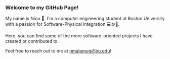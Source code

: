 ### Welcome to my GitHub Page!
My name is Nico 👋. I'm a computer engineering student at Boston University with a passion for Software-Physical integration 💻⚙️🔧. 

Here, you can find some of the more software-oriented projects I have created or contributed to. 

Feel free to reach out to me at nmalamug@bu.edu!


<!--
**nmalamug/nmalamug** is a ✨ _special_ ✨ repository because its `README.md` (this file) appears on your GitHub profile.

Here are some ideas to get you started:

- 🔭 I’m currently working on ...
- 🌱 I’m currently learning ...
- 👯 I’m looking to collaborate on ...
- 🤔 I’m looking for help with ...
- 💬 Ask me about ...
- 📫 How to reach me: ...
- 😄 Pronouns: ...
- ⚡ Fun fact: ...
-->
